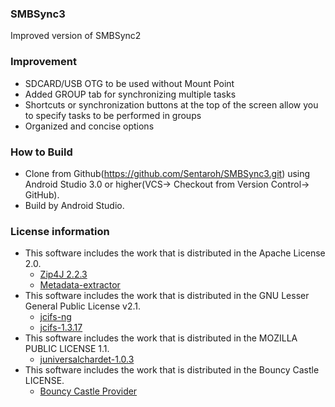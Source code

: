 ### SMBSync3

Improved version of SMBSync2

### Improvement

- SDCARD/USB OTG to be used without Mount Point
- Added GROUP tab for synchronizing multiple tasks
- Shortcuts or synchronization buttons at the top of the screen allow you to specify tasks to be performed in groups
- Organized and concise options

### How to Build  
- Clone from Github(https://github.com/Sentaroh/SMBSync3.git) using Android Studio 3.0 or higher(VCS-> Checkout from Version Control-> GitHub).
- Build by Android Studio.  

### License information
- This software includes the work that is distributed in the Apache License 2.0.
  - [Zip4J 2.2.3](https://github.com/srikanth-lingala/zip4j)
  - [Metadata-extractor](https://github.com/drewnoakes/metadata-extractor)
- This software includes the work that is distributed in the GNU Lesser General Public License v2.1.  
  - [jcifs-ng](https://github.com/AgNO3/jcifs-ng)
  - [jcifs-1.3.17](https://jcifs.samba.org/)
- This software includes the work that is distributed in the MOZILLA PUBLIC LICENSE 1.1.  
  - [juniversalchardet-1.0.3](https://code.google.com/archive/p/juniversalchardet/)  
- This software includes the work that is distributed in the Bouncy Castle LICENSE.
  - [Bouncy Castle Provider](https://mvnrepository.com/artifact/org.bouncycastle/bcprov-jdk15on/1.58)  